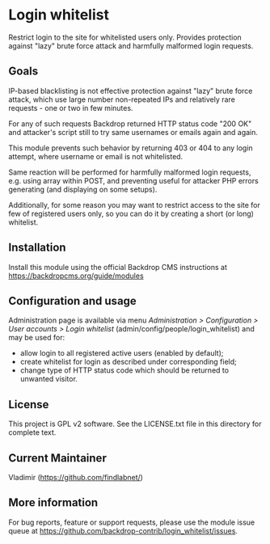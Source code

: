 Login whitelist
===============

Restrict login to the site for whitelisted users only.
Provides protection against "lazy" brute force attack and harmfully malformed login requests.

Goals 
-----
IP-based blacklisting is not effective protection against "lazy" brute force attack, 
which use large number non-repeated IPs and relatively rare requests - one or two in few minutes.

For any of such requests Backdrop returned HTTP status code "200 OK" 
and attacker's script still to try same usernames or emails again and again.

This module prevents such behavior by returning 403 or 404 to any login attempt, 
where username or email is not whitelisted.

Same reaction will be performed for harmfully malformed login requests, 
e.g. using array within POST, and preventing useful for attacker PHP errors 
generating (and displaying on some setups).

Additionally, for some reason you may want to restrict access to the site 
for few of registered users only, so you can do it by creating a short (or long) whitelist.

Installation
------------
Install this module using the official Backdrop CMS instructions at 
https://backdropcms.org/guide/modules

Configuration and usage
-----------------------
Administration page is available via menu *Administration > Configuration > 
User accounts > Login whitelist* (admin/config/people/login_whitelist) 
and may be used for:

- allow login to all registered active users (enabled by default);
- create whitelist for login as described under corresponding field;
- change type of HTTP status code which should be returned to unwanted visitor.

License
-------
This project is GPL v2 software. See the LICENSE.txt file in this directory for
complete text.

Current Maintainer
------------------
Vladimir (https://github.com/findlabnet/)

More information
----------------
For bug reports, feature or support requests, please use the module 
issue queue at https://github.com/backdrop-contrib/login_whitelist/issues.


